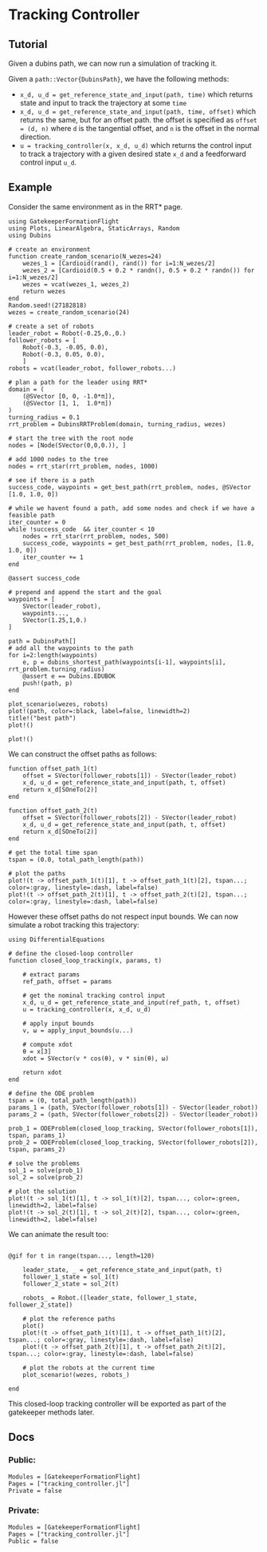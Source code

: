 # Tracking Controller

## Tutorial

Given a dubins path, we can now run a simulation of tracking it. 

Given a `path::Vector{DubinsPath}`, we have the following methods:
- `x_d, u_d = get_reference_state_and_input(path, time)` which returns state and input to track the trajectory at some `time`
- `x_d, u_d = get_reference_state_and_input(path, time, offset)` which returns the same, but for an offset path. the offset is specified as `offset = (d, n)` where `d` is the tangential offset, and `n` is the offset in the normal direction. 
- `u = tracking_controller(x, x_d, u_d)` which returns the control input to track a trajectory with a given desired state `x_d` and a feedforward control input `u_d`. 

## Example


Consider the same environment as in the RRT* page.
```@setup tracking
using GatekeeperFormationFlight
using Plots, LinearAlgebra, StaticArrays, Random
using Dubins

# create an environment
function create_random_scenario(N_wezes=24)
    wezes_1 = [Cardioid(rand(), rand()) for i=1:N_wezes/2]
    wezes_2 = [Cardioid(0.5 + 0.2 * randn(), 0.5 + 0.2 * randn()) for i=1:N_wezes/2]
    wezes = vcat(wezes_1, wezes_2)
    return wezes
end
Random.seed!(27182818)
wezes = create_random_scenario(24)

# create a set of robots
leader_robot = Robot(-0.25,0.,0.)
follower_robots = [
    Robot(-0.3, -0.05, 0.0), 
    Robot(-0.3, 0.05, 0.0), 
    ]
robots = vcat(leader_robot, follower_robots...)

# plan a path for the leader using RRT*
domain = (
    (@SVector [0, 0, -1.0*π]),
    (@SVector [1, 1,  1.0*π])
)
turning_radius = 0.1
rrt_problem = DubinsRRTProblem(domain, turning_radius, wezes)

# start the tree with the root node
nodes = [Node(SVector(0,0,0.)), ]

# add 1000 nodes to the tree
nodes = rrt_star(rrt_problem, nodes, 1000)

# see if there is a path 
success_code, waypoints = get_best_path(rrt_problem, nodes, @SVector [1.0, 1.0, 0])

# while we havent found a path, add some nodes and check if we have a feasible path
iter_counter = 0
while !success_code  && iter_counter < 10
    nodes = rrt_star(rrt_problem, nodes, 500)
    success_code, waypoints = get_best_path(rrt_problem, nodes, [1.0, 1.0, 0])
    iter_counter += 1
end
        
@assert success_code

# prepend and append the start and the goal
waypoints = [
    SVector(leader_robot), 
    waypoints..., 
    SVector(1.25,1,0.)
]

path = DubinsPath[]
# add all the waypoints to the path
for i=2:length(waypoints)
    e, p = dubins_shortest_path(waypoints[i-1], waypoints[i], rrt_problem.turning_radius)
    @assert e == Dubins.EDUBOK
    push!(path, p)
end

plot_scenario(wezes, robots)
plot!(path, color=:black, label=false, linewidth=2)
title!("best path")
plot!()
```


```@example tracking
plot!()
```

We can construct the offset paths as follows:
```@example tracking
function offset_path_1(t)
    offset = SVector(follower_robots[1]) - SVector(leader_robot)
    x_d, u_d = get_reference_state_and_input(path, t, offset)
    return x_d[SOneTo(2)]
end

function offset_path_2(t)
    offset = SVector(follower_robots[2]) - SVector(leader_robot)
    x_d, u_d = get_reference_state_and_input(path, t, offset)
    return x_d[SOneTo(2)]
end

# get the total time span
tspan = (0.0, total_path_length(path))

# plot the paths
plot!(t -> offset_path_1(t)[1], t -> offset_path_1(t)[2], tspan...; color=:gray, linestyle=:dash, label=false)
plot!(t -> offset_path_2(t)[1], t -> offset_path_2(t)[2], tspan...; color=:gray, linestyle=:dash, label=false)
```

However these offset paths do not respect input bounds. 
We can now simulate a robot tracking this trajectory:

```@example tracking
using DifferentialEquations

# define the closed-loop controller
function closed_loop_tracking(x, params, t)
    
    # extract params
    ref_path, offset = params

    # get the nominal tracking control input 
    x_d, u_d = get_reference_state_and_input(ref_path, t, offset)
    u = tracking_controller(x, x_d, u_d)

    # apply input bounds
    v, ω = apply_input_bounds(u...)

    # compute xdot
    θ = x[3]
    xdot = SVector(v * cos(θ), v * sin(θ), ω)

    return xdot
end

# define the ODE problem
tspan = (0, total_path_length(path))
params_1 = (path, SVector(follower_robots[1]) - SVector(leader_robot))
params_2 = (path, SVector(follower_robots[2]) - SVector(leader_robot))

prob_1 = ODEProblem(closed_loop_tracking, SVector(follower_robots[1]), tspan, params_1)
prob_2 = ODEProblem(closed_loop_tracking, SVector(follower_robots[2]), tspan, params_2)

# solve the problems
sol_1 = solve(prob_1)
sol_2 = solve(prob_2)

# plot the solution
plot!(t -> sol_1(t)[1], t -> sol_1(t)[2], tspan..., color=:green, linewidth=2, label=false)
plot!(t -> sol_2(t)[1], t -> sol_2(t)[2], tspan..., color=:green, linewidth=2, label=false)
```

We can animate the result too:
```@example tracking

@gif for t in range(tspan..., length=120)

    leader_state, _ = get_reference_state_and_input(path, t)
    follower_1_state = sol_1(t)
    follower_2_state = sol_2(t)

    robots_ = Robot.([leader_state, follower_1_state, follower_2_state])

    # plot the reference paths
    plot()
    plot!(t -> offset_path_1(t)[1], t -> offset_path_1(t)[2], tspan...; color=:gray, linestyle=:dash, label=false)
    plot!(t -> offset_path_2(t)[1], t -> offset_path_2(t)[2], tspan...; color=:gray, linestyle=:dash, label=false)

    # plot the robots at the current time
    plot_scenario!(wezes, robots_)

end
```

This closed-loop tracking controller will be exported as part of the gatekeeper methods later.

## Docs

### Public:
```@autodocs; canonical=false
Modules = [GatekeeperFormationFlight]
Pages = ["tracking_controller.jl"]
Private = false
```

### Private:
```@autodocs; canonical=false
Modules = [GatekeeperFormationFlight]
Pages = ["tracking_controller.jl"]
Public = false
```